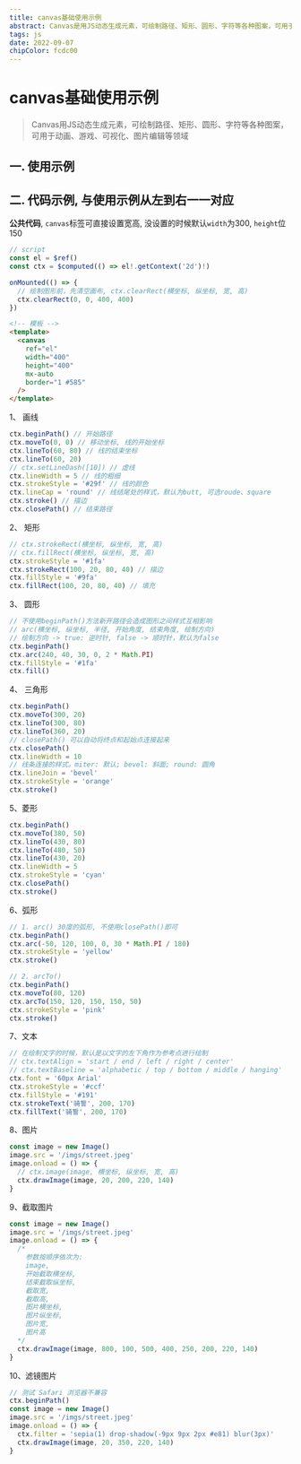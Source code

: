 ```yaml
---
title: canvas基础使用示例
abstract: Canvas是用JS动态生成元素，可绘制路径、矩形、圆形、字符等各种图案，可用于动画、游戏、可视化、图片编辑等领域
tags: js
date: 2022-09-07
chipColor: fcdc00
---
```


<script setup lang="ts">
import CanvasExample from '~/components/CanvasExample.vue'
</script>

# canvas基础使用示例

> Canvas用JS动态生成元素，可绘制路径、矩形、圆形、字符等各种图案，可用于动画、游戏、可视化、图片编辑等领域

## 一. 使用示例

<CanvasExample />

## 二. 代码示例, 与使用示例从左到右一一对应

**公共代码**, `canvas`标签可直接设置宽高, 没设置的时候默认`width`为300, `height`位150

```js
// script
const el = $ref()
const ctx = $computed(() => el!.getContext('2d')!)

onMounted(() => {
  // 绘制图形前，先清空画布, ctx.clearRect(横坐标, 纵坐标, 宽, 高)
  ctx.clearRect(0, 0, 400, 400)
})
```

```html
<!-- 模板 -->
<template>
  <canvas
    ref="el"
    width="400"
    height="400"
    mx-auto
    border="1 #585"
  />
</template>
```

1、 画线

```js
ctx.beginPath() // 开始路径
ctx.moveTo(0, 0) // 移动坐标, 线的开始坐标
ctx.lineTo(60, 80) // 线的结束坐标
ctx.lineTo(60, 20)
// ctx.setLineDash([10]) // 虚线
ctx.lineWidth = 5 // 线的粗细
ctx.strokeStyle = '#29f' // 线的颜色
ctx.lineCap = 'round' // 线结尾处的样式，默认为butt, 可选roude、square
ctx.stroke() // 描边
ctx.closePath() // 结束路径
```

2、 矩形

```js
// ctx.strokeRect(横坐标, 纵坐标, 宽, 高)
// ctx.fillRect(横坐标, 纵坐标, 宽, 高)
ctx.strokeStyle = '#1fa'
ctx.strokeRect(100, 20, 80, 40) // 描边
ctx.fillStyle = '#9fa'
ctx.fillRect(100, 20, 80, 40) // 填充
```

3、 圆形

```js
// 不使用beginPath()方法新开路径会造成图形之间样式互相影响
// arc(横坐标, 纵坐标, 半径, 开始角度, 结束角度, 绘制方向)
// 绘制方向 -> true: 逆时针, false -> 顺时针，默认为false
ctx.beginPath()
ctx.arc(240, 40, 30, 0, 2 * Math.PI)
ctx.fillStyle = '#1fa'
ctx.fill()
```

4、 三角形

```js
ctx.beginPath()
ctx.moveTo(300, 20)
ctx.lineTo(300, 80)
ctx.lineTo(360, 20)
// closePath() 可以自动将终点和起始点连接起来
ctx.closePath()
ctx.lineWidth = 10
// 线条连接的样式。miter: 默认; bevel: 斜面; round: 圆角
ctx.lineJoin = 'bevel'
ctx.strokeStyle = 'orange'
ctx.stroke()
```

5、菱形

```js
ctx.beginPath()
ctx.moveTo(380, 50)
ctx.lineTo(430, 80)
ctx.lineTo(480, 50)
ctx.lineTo(430, 20)
ctx.lineWidth = 5
ctx.strokeStyle = 'cyan'
ctx.closePath()
ctx.stroke()
```

6、弧形

```js
// 1. arc() 30度的弧形, 不使用closePath()即可
ctx.beginPath()
ctx.arc(-50, 120, 100, 0, 30 * Math.PI / 180)
ctx.strokeStyle = 'yellow'
ctx.stroke()

// 2. arcTo()
ctx.beginPath()
ctx.moveTo(80, 120)
ctx.arcTo(150, 120, 150, 150, 50)
ctx.strokeStyle = 'pink'
ctx.stroke()
```

7、文本

```js
// 在绘制文字的时候，默认是以文字的左下角作为参考点进行绘制
// ctx.textAlign = 'start / end / left / right / center'
// ctx.textBaseline = 'alphabetic / top / bottom / middle / hanging'
ctx.font = '60px Arial'
ctx.strokeStyle = '#ccf'
ctx.fillStyle = '#191'
ctx.strokeText('骑誓', 200, 170)
ctx.fillText('骑誓', 200, 170)
```

8、图片

```js
const image = new Image()
image.src = '/imgs/street.jpeg'
image.onload = () => {
  // ctx.image(image, 横坐标, 纵坐标, 宽, 高)
  ctx.drawImage(image, 20, 200, 220, 140)
}
```

9、截取图片

```js
const image = new Image()
image.src = '/imgs/street.jpeg'
image.onload = () => {
  /*
    参数按顺序依次为:
    image,
    开始截取横坐标,
    结束截取纵坐标,
    截取宽,
    截取高,
    图片横坐标,
    图片纵坐标,
    图片宽,
    图片高
  */
  ctx.drawImage(image, 800, 100, 500, 400, 250, 200, 220, 140)
}
```

10、滤镜图片

```js
// 测试 Safari 浏览器不兼容
ctx.beginPath()
const image = new Image()
image.src = '/imgs/street.jpeg'
image.onload = () => {
  ctx.filter = 'sepia(1) drop-shadow(-9px 9px 2px #e81) blur(3px)'
  ctx.drawImage(image, 20, 350, 220, 140)
}
```
